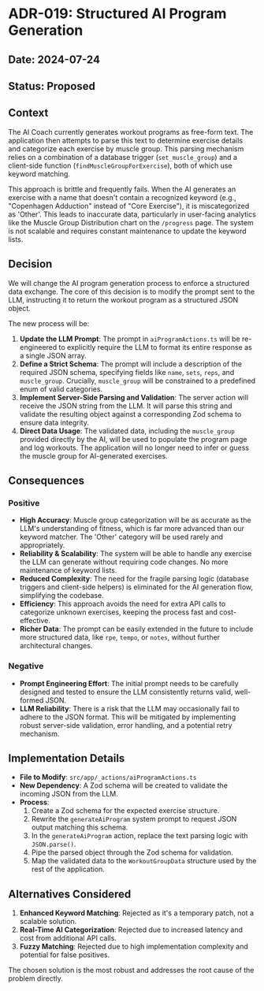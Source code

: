 
# ADR-019: Structured AI Program Generation

## Date: 2024-07-24

## Status: Proposed

## Context

The AI Coach currently generates workout programs as free-form text. The application then attempts to parse this text to determine exercise details and categorize each exercise by muscle group. This parsing mechanism relies on a combination of a database trigger (`set_muscle_group`) and a client-side function (`findMuscleGroupForExercise`), both of which use keyword matching.

This approach is brittle and frequently fails. When the AI generates an exercise with a name that doesn't contain a recognized keyword (e.g., "Copenhagen Adduction" instead of "Core Exercise"), it is miscategorized as 'Other'. This leads to inaccurate data, particularly in user-facing analytics like the Muscle Group Distribution chart on the `/progress` page. The system is not scalable and requires constant maintenance to update the keyword lists.

## Decision

We will change the AI program generation process to enforce a structured data exchange. The core of this decision is to modify the prompt sent to the LLM, instructing it to return the workout program as a structured JSON object.

The new process will be:
1.  **Update the LLM Prompt**: The prompt in `aiProgramActions.ts` will be re-engineered to explicitly require the LLM to format its entire response as a single JSON array.
2.  **Define a Strict Schema**: The prompt will include a description of the required JSON schema, specifying fields like `name`, `sets`, `reps`, and `muscle_group`. Crucially, `muscle_group` will be constrained to a predefined enum of valid categories.
3.  **Implement Server-Side Parsing and Validation**: The server action will receive the JSON string from the LLM. It will parse this string and validate the resulting object against a corresponding Zod schema to ensure data integrity.
4.  **Direct Data Usage**: The validated data, including the `muscle_group` provided directly by the AI, will be used to populate the program page and log workouts. The application will no longer need to infer or guess the muscle group for AI-generated exercises.

## Consequences

### Positive

-   **High Accuracy**: Muscle group categorization will be as accurate as the LLM's understanding of fitness, which is far more advanced than our keyword matcher. The 'Other' category will be used rarely and appropriately.
-   **Reliability & Scalability**: The system will be able to handle any exercise the LLM can generate without requiring code changes. No more maintenance of keyword lists.
-   **Reduced Complexity**: The need for the fragile parsing logic (database triggers and client-side helpers) is eliminated for the AI generation flow, simplifying the codebase.
-   **Efficiency**: This approach avoids the need for extra API calls to categorize unknown exercises, keeping the process fast and cost-effective.
-   **Richer Data**: The prompt can be easily extended in the future to include more structured data, like `rpe`, `tempo`, or `notes`, without further architectural changes.

### Negative

-   **Prompt Engineering Effort**: The initial prompt needs to be carefully designed and tested to ensure the LLM consistently returns valid, well-formed JSON.
-   **LLM Reliability**: There is a risk that the LLM may occasionally fail to adhere to the JSON format. This will be mitigated by implementing robust server-side validation, error handling, and a potential retry mechanism.

## Implementation Details

-   **File to Modify**: `src/app/_actions/aiProgramActions.ts`
-   **New Dependency**: A Zod schema will be created to validate the incoming JSON from the LLM.
-   **Process**:
    1.  Create a Zod schema for the expected exercise structure.
    2.  Rewrite the `generateAiProgram` system prompt to request JSON output matching this schema.
    3.  In the `generateAiProgram` action, replace the text parsing logic with `JSON.parse()`.
    4.  Pipe the parsed object through the Zod schema for validation.
    5.  Map the validated data to the `WorkoutGroupData` structure used by the rest of the application.

## Alternatives Considered

1.  **Enhanced Keyword Matching**: Rejected as it's a temporary patch, not a scalable solution.
2.  **Real-Time AI Categorization**: Rejected due to increased latency and cost from additional API calls.
3.  **Fuzzy Matching**: Rejected due to high implementation complexity and potential for false positives.

The chosen solution is the most robust and addresses the root cause of the problem directly. 